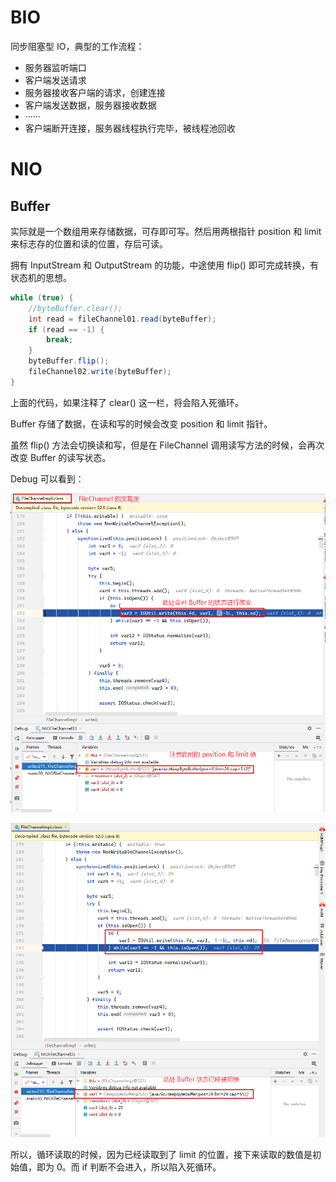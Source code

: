 # BIO

同步阻塞型 IO，典型的工作流程：

- 服务器监听端口
- 客户端发送请求
- 服务器接收客户端的请求，创建连接
- 客户端发送数据，服务器接收数据
- ······
- 客户端断开连接，服务器线程执行完毕，被线程池回收

# NIO

## Buffer

实际就是一个数组用来存储数据，可存即可写。然后用两根指针 position 和 limit 来标志存的位置和读的位置，存后可读。

拥有 InputStream 和 OutputStream 的功能，中途使用 flip() 即可完成转换，有状态机的思想。

```java
while (true) {
    //byteBuffer.clear();
    int read = fileChannel01.read(byteBuffer);
    if (read == -1) {
        break;
    }
    byteBuffer.flip();
    fileChannel02.write(byteBuffer);
}
```
上面的代码，如果注释了 clear() 这一栏，将会陷入死循环。

Buffer 存储了数据，在读和写的时候会改变 position 和 limit 指针。

虽然 flip() 方法会切换读和写，但是在 FileChannel 调用读写方法的时候，会再次改变 Buffer 的读写状态。

Debug 可以看到：

![1584613237449](README.assets/1584613237449.png)

![1584613297813](README.assets/1584613297813.png)

所以，循环读取的时候，因为已经读取到了 limit 的位置，接下来读取的数值是初始值，即为 0。而 if 判断不会进入，所以陷入死循环。